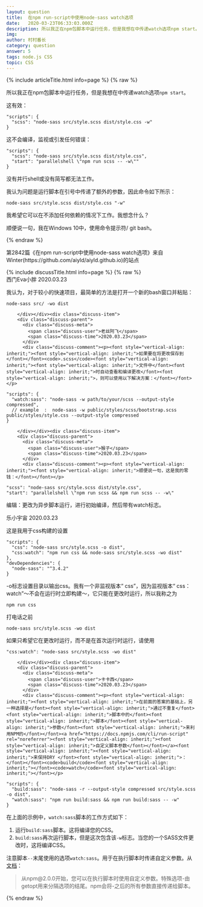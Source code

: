 ```yaml
---
layout: question
title:  在npm run-script中使用node-sass watch选项
date:   2020-03-23T06:33:03.000Z
description: 所以我正在npm包脚本中运行任务，但是我想在中传递watch选项npm start。这有效："scripts"  {  "scss"  "nod...
img: 
author: 村村番长
category: question
answer: 5
tags: node.js CSS
topic: CSS
---
```

<div class="article-root">
  <div class="article">
    {% include articleTitle.html info=page %}
    {% raw %}
    <div class="article-content"><p><font style="vertical-align: inherit;"><font style="vertical-align: inherit;">所以我正在npm包脚本中运行任务，但是我想在中传递watch选项</font></font><code>npm start</code><font style="vertical-align: inherit;"><font style="vertical-align: inherit;">。</font></font></p>

<p><font style="vertical-align: inherit;"><font style="vertical-align: inherit;">这有效：</font></font></p>

<pre><code>"scripts": {<font></font>
  "scss": "node-sass src/style.scss dist/style.css -w"<font></font>
}<font></font>
</code></pre>

<p><font style="vertical-align: inherit;"><font style="vertical-align: inherit;">这不会编译，监视或引发任何错误：</font></font></p>

<pre><code>"scripts": {<font></font>
  "scss": "node-sass src/style.scss dist/style.css",<font></font>
  "start": "parallelshell \"npm run scss -- -w\""<font></font>
}<font></font>
</code></pre>

<p><font style="vertical-align: inherit;"><font style="vertical-align: inherit;">没有并行shell或没有简写都无法工作。</font></font></p>

<p><font style="vertical-align: inherit;"><font style="vertical-align: inherit;">我认为问题是运行脚本在引号中传递了额外的参数，因此命令如下所示：</font></font></p>

<pre><code>node-sass src/style.scss dist/style.css "-w"
</code></pre>

<p><font style="vertical-align: inherit;"><font style="vertical-align: inherit;">我希望它可以在不添加任何依赖的情况下工作。</font><font style="vertical-align: inherit;">我想念什么？</font></font></p>

<p><font style="vertical-align: inherit;"><font style="vertical-align: inherit;">顺便说一句，我在Windows 10中，使用命令提示符/ git bash。</font></font></p></div>
    {% endraw %}
  </div>
  <p class="winter_mark">第2842篇《在npm run-script中使用node-sass watch选项》来自Winter(https://github.com/aiyld/aiyld.github.io)的站点</p>
  <div class="discuss-wrapper">
    {% include discussTitle.html info=page %}
    {% raw %}
    <div class="discuss-list">
    <div class="discuss-item">
        <div class="discuss-parent">
          <div class="discuss-meta">
            <span class="discuss-user">西门Eva小胖</span>
            <span class="discuss-time">2020.03.23</span>
          </div>
          <div class="discuss-comment"><p><font style="vertical-align: inherit;"><font style="vertical-align: inherit;">我认为，对于较小的快速项目，最简单的方法是打开一个新的bash窗口并粘贴：</font></font></p>

<pre><code>node-sass src/ -wo dist
</code></pre></div>
        </div></div><div class="discuss-item">
        <div class="discuss-parent">
          <div class="discuss-meta">
            <span class="discuss-user">老丝阿飞</span>
            <span class="discuss-time">2020.03.23</span>
          </div>
          <div class="discuss-comment"><p><font style="vertical-align: inherit;"><font style="vertical-align: inherit;">如果要在将更改保存到</font></font><code>.scss</code><font style="vertical-align: inherit;"><font style="vertical-align: inherit;">文件中</font><font style="vertical-align: inherit;">时自动查看和编译更改</font><font style="vertical-align: inherit;">，则可以使用以下解决方案：</font></font></p>

<pre><code>"scripts": {<font></font>
  "watch:sass": "node-sass -w path/to/your/scss --output-style compressed", <font></font>
  // example  :  node-sass -w public/styles/scss/bootstrap.scss public/styles/style.css --output-style compressed<font></font>
}<font></font>
</code></pre></div>
        </div></div><div class="discuss-item">
        <div class="discuss-parent">
          <div class="discuss-meta">
            <span class="discuss-user">猴子</span>
            <span class="discuss-time">2020.03.23</span>
          </div>
          <div class="discuss-comment"><p><font style="vertical-align: inherit;"><font style="vertical-align: inherit;">顺便说一句，这是我的零钱：</font></font></p>

<pre><code>"scss": "node-sass src/style.scss dist/style.css",<font></font>
"start": "parallelshell \"npm run scss &amp;&amp; npm run scss -- -w\"<font></font>
</code></pre>

<p><font style="vertical-align: inherit;"><font style="vertical-align: inherit;">编辑：更改为异步脚本运行，进行初始编译，然后带有watch标志。</font></font></p></div>
        </div></div><div class="discuss-item">
        <div class="discuss-parent">
          <div class="discuss-meta">
            <span class="discuss-user">乐小宇宙</span>
            <span class="discuss-time">2020.03.23</span>
          </div>
          <div class="discuss-comment"><p><font style="vertical-align: inherit;"><font style="vertical-align: inherit;">这是我用于css构建的设置</font></font></p>

<pre><code>"scripts": {<font></font>
  "css": "node-sass src/style.scss -o dist",<font></font>
  "css:watch": "npm run css &amp;&amp; node-sass src/style.scss -wo dist"<font></font>
},<font></font>
"devDependencies": {<font></font>
  "node-sass": "^3.4.2"<font></font>
}<font></font>
</code></pre>

<p><font style="vertical-align: inherit;"><font style="vertical-align: inherit;">-o标志设置目录以输出css。</font><font style="vertical-align: inherit;">我有一个非监视版本“ css”，因为监视版本“ css：watch”〜不会在运行时立即构建〜，它只能在更改时运行，所以我称之为</font></font></p>

<pre><code>npm run css 
</code></pre>

<p><font style="vertical-align: inherit;"><font style="vertical-align: inherit;">打电话之前 </font></font></p>

<pre><code>node-sass src/style.scss -wo dist
</code></pre>

<p><font style="vertical-align: inherit;"><font style="vertical-align: inherit;">如果只希望它在更改时运行，而不是在首次运行时运行，请使用</font></font></p>

<pre><code>"css:watch": "node-sass src/style.scss -wo dist"
</code></pre></div>
        </div></div><div class="discuss-item">
        <div class="discuss-parent">
          <div class="discuss-meta">
            <span class="discuss-user">卡卡西</span>
            <span class="discuss-time">2020.03.23</span>
          </div>
          <div class="discuss-comment"><p><font style="vertical-align: inherit;"><font style="vertical-align: inherit;">在前面的答案的基础上，另一种选择是</font><font style="vertical-align: inherit;">通过不重复</font><font style="vertical-align: inherit;">脚本中的</font><font style="vertical-align: inherit;">脚本</font><font style="vertical-align: inherit;">参数</font><font style="vertical-align: inherit;">来利用NPM的</font></font><a href="https://docs.npmjs.com/cli/run-script" rel="noreferrer"><font style="vertical-align: inherit;"><font style="vertical-align: inherit;">自定义脚本参数</font></font></a><font style="vertical-align: inherit;"><font style="vertical-align: inherit;">来保持DRY </font><font style="vertical-align: inherit;">：</font></font><code>build</code><font style="vertical-align: inherit;"></font><code>watch</code><font style="vertical-align: inherit;"></font></p>

<pre><code>"scripts": {<font></font>
  "build:sass": "node-sass -r --output-style compressed src/style.scss -o dist",<font></font>
  "watch:sass": "npm run build:sass &amp;&amp; npm run build:sass -- -w"<font></font>
}<font></font>
</code></pre>

<p><font style="vertical-align: inherit;"><font style="vertical-align: inherit;">在上面的示例中，</font></font><code>watch:sass</code><font style="vertical-align: inherit;"><font style="vertical-align: inherit;">脚本的工作方式如下：</font></font></p>

<ol>
<li><font style="vertical-align: inherit;"><font style="vertical-align: inherit;">运行</font></font><code>build:sass</code><font style="vertical-align: inherit;"><font style="vertical-align: inherit;">脚本。</font><font style="vertical-align: inherit;">这将编译您的CSS。</font></font></li>
<li><font style="vertical-align: inherit;"></font><code>build:sass</code><font style="vertical-align: inherit;"><font style="vertical-align: inherit;">再次</font><font style="vertical-align: inherit;">运行</font><font style="vertical-align: inherit;">脚本，但是这次包含该</font></font><code>-w</code><font style="vertical-align: inherit;"><font style="vertical-align: inherit;">标志。</font><font style="vertical-align: inherit;">当您的一个SASS文件更改时，这将编译CSS。</font></font></li>
</ol>

<p><font style="vertical-align: inherit;"><font style="vertical-align: inherit;">注意</font><font style="vertical-align: inherit;">脚本</font></font><code>--</code><font style="vertical-align: inherit;"><font style="vertical-align: inherit;">末尾使用</font><font style="vertical-align: inherit;">的</font><font style="vertical-align: inherit;">选项</font></font><code>watch:sass</code><font style="vertical-align: inherit;"><font style="vertical-align: inherit;">。</font><font style="vertical-align: inherit;">用于在执行脚本时传递自定义参数。</font><font style="vertical-align: inherit;">从</font></font><a href="https://docs.npmjs.com/cli/run-script" rel="noreferrer"><font style="vertical-align: inherit;"><font style="vertical-align: inherit;">文档</font></font></a><font style="vertical-align: inherit;"><font style="vertical-align: inherit;">：</font></font></p>

<blockquote>
  <p><font style="vertical-align: inherit;"><font style="vertical-align: inherit;">从npm@2.0.0开始，您可以在执行脚本时使用自定义参数。</font><font style="vertical-align: inherit;">特殊选项-由getopt用来分隔选项的结尾。</font><font style="vertical-align: inherit;">npm会将-之后的所有参数直接传递给脚本。</font></font></p>
</blockquote></div>
        </div></div>
    </div>
    {% endraw %}
  </div>
<div>
